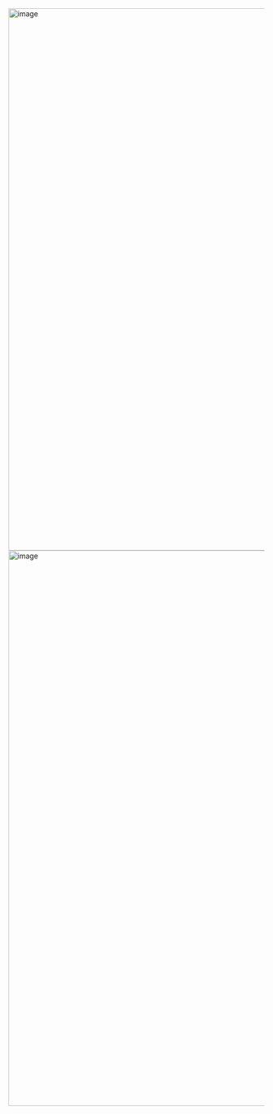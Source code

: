 
<img width="2660" height="1066" alt="image" src="https://github.com/user-attachments/assets/32403ee2-bbc9-4a9f-a79b-57e06c2d6f02" />

<img width="2664" height="1092" alt="image" src="https://github.com/user-attachments/assets/586cc883-68e4-4348-8789-0e0387f25c3f" />
